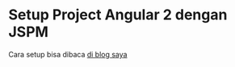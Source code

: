 # Setup Project Angular 2 dengan JSPM #

Cara setup bisa dibaca [di blog saya](http://software.endy.muhardin.com/javascript/persiapan-coding-angularjs2/)
